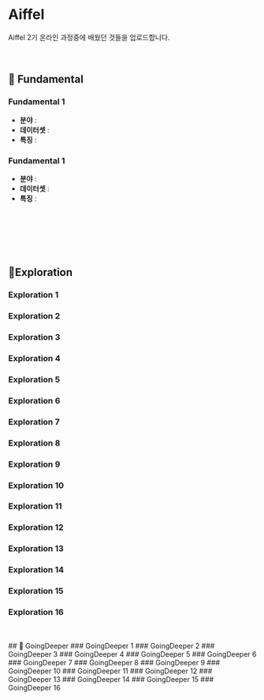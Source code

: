 # Aiffel
Aiffel 2기 온라인 과정중에 배웠던 것들을 업로드합니다.
<br/>
<br/>
<br/>

## 🔑 Fundamental

### Fundamental 1
- **분야** :
- **데이터셋** :
- **특징** :
### Fundamental 1
- **분야** :
- **데이터셋** :
- **특징** :
<br/>

<br/>
<br/>
<br/>
<br/>

## 🍒Exploration

### Exploration 1
### Exploration 2
### Exploration 3
### Exploration 4
### Exploration 5
### Exploration 6
### Exploration 7
### Exploration 8
### Exploration 9
### Exploration 10
### Exploration 11
### Exploration 12
### Exploration 13
### Exploration 14
### Exploration 15
### Exploration 16

<br/>
<br/>
## 🍑 GoingDeeper
### GoingDeeper 1
### GoingDeeper 2
### GoingDeeper 3
### GoingDeeper 4
### GoingDeeper 5
### GoingDeeper 6
### GoingDeeper 7
### GoingDeeper 8
### GoingDeeper 9
### GoingDeeper 10
### GoingDeeper 11
### GoingDeeper 12
### GoingDeeper 13
### GoingDeeper 14
### GoingDeeper 15
### GoingDeeper 16

